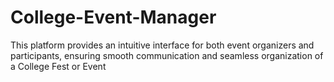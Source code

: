 # College-Event-Manager
This platform provides an intuitive interface for both event organizers and participants, ensuring smooth communication and seamless organization of a College Fest or Event
